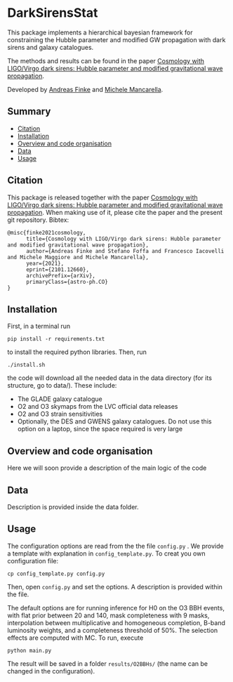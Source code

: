 # DarkSirensStat
This package implements a hierarchical bayesian framework for constraining the Hubble parameter and modified GW propagation with dark sirens and galaxy catalogues.

The methods and results can be found in the paper [Cosmology with LIGO/Virgo dark sirens: Hubble parameter and modified gravitational wave propagation](https://arxiv.org/abs/2101.12660). 

Developed by [Andreas Finke](<https://github.com/AndreasFinke>)  and [Michele Mancarella](<https://github.com/Mik3M4n>).


## Summary


* [Citation](https://github.com/CosmoStatGW/Xi0Stat#citation)
* [Installation](https://github.com/CosmoStatGW/Xi0Stat#Installation)
* [Overview and code organisation](https://github.com/CosmoStatGW/Xi0Stat#Overview-and-code-organisation)
* [Data](https://github.com/CosmoStatGW/Xi0Stat#Data)
* [Usage](https://github.com/CosmoStatGW/Xi0Stat#Usage)


## Citation
This package is released together with the paper [Cosmology with LIGO/Virgo dark sirens: Hubble parameter and modified gravitational wave propagation](https://arxiv.org/abs/). When making use of it, please cite the paper and the present git repository. Bibtex:

```
@misc{finke2021cosmology,
      title={Cosmology with LIGO/Virgo dark sirens: Hubble parameter and modified gravitational wave propagation}, 
      author={Andreas Finke and Stefano Foffa and Francesco Iacovelli and Michele Maggiore and Michele Mancarella},
      year={2021},
      eprint={2101.12660},
      archivePrefix={arXiv},
      primaryClass={astro-ph.CO}
}
```

## Installation

First, in a terminal run

```
pip install -r requirements.txt
```
to install the required python libraries.
Then, run

```
./install.sh
```
the code will download all the needed data in the data directory (for its structure, go to data/). These include:

* The GLADE galaxy catalogue
*  O2 and O3 skymaps from the LVC official data releases
*  O2 and O3 strain sensitivities
*  Optionally, the DES and GWENS galaxy catalogues. Do not use this option on a laptop, since the space required is very large

## Overview and code organisation

Here we will soon provide a description of the main logic of the code

## Data
Description is provided inside the data folder.


## Usage


The configuration options are read from the the file ```config.py``` . 
We provide a template with explanation in ```config_template.py```. To creat you own configuration file:

```
cp config_template.py config.py
```
Then, open ```config.py``` and set the options. A description is provided within the file. 

The default options are for running inference for H0 on the O3 BBH events, with flat prior between 20 and 140, mask completeness with 9 masks, interpolation between multiplicative and homogeneous completion, B-band luminosity weights, and a completeness threshold of 50%. The selection effects are computed with MC. To run, execute

```
python main.py
```

The result will be saved in a folder ```results/O2BBHs/``` (the name can be changed in the configuration). 



